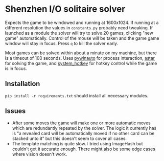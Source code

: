 Shenzhen I/O solitaire solver
=============================

Expects the game to be windowed and running at 1600x1024. If running at a different resolution the values in `constants.py` probably need tweaking.
If launched as a module the solver will try to solve 20 games, clicking "new game" automatically. Control of the mouse will be taken and the game game window will stay in focus. Press `q` to kill the solver early.

Most games can be solved within about a minute on my machine, but there is a timeout of 100 seconds.
Uses [pywinauto](https://pywinauto.readthedocs.io/en/latest/) for process interaction, [astar](https://github.com/jrialland/python-astar) for solving the game, and [system_hotkey](https://github.com/timeyyy/system_hotkey) for hotkey control while the game is in focus.

Installation
------------
`pip install -r requirements.txt` should install all necessary modules.

Issues
------
- After some moves the game will make one or more automatic moves which are redundantly repeated by the solver. The logic it currently has is "a revealed card will be automatically moved if no other card can be stacked unto it" but this doesn't seem to cover all cases.
- The template matching is quite slow. I tried using ImageHash but couldn't get it accurate enough. There might also be some edge cases where vision doesn't work.